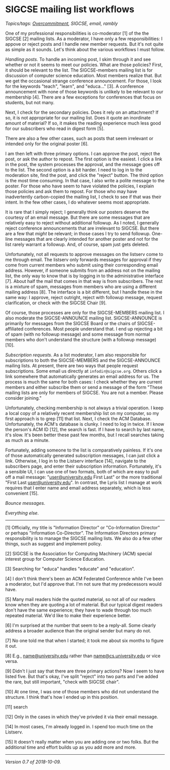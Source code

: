 SIGCSE mailing list workflows
=============================

*Topics/tags: [Overcommitment](index-overcommitment), SIGCSE, email, rambly*

One of my professional responsibilities is co-moderator [1] of
the the SIGCSE [2] mailing lists.  As a moderator, I have only a few
responsibilities: I appove or reject posts and I handle new member
requests.  But it's not quite as simple as it sounds.  Let's think about
the various workflows I must follow.

*Handling posts.*  To handle an incoming post, I skim through it and see
whether or not it seems to meet our policies.  What are those policies?
First, it should be relevant to the list.  The SIGCSE-members mailing
list is for discussion of computer science education.  Most members
realize that.  But we get the occasional strange conference announcement.
For those, I look for the keywords "teach", "learn", and "educa..." [3].
A conference announcement with none of those keywords is unlikely to
be relevant to our membership [4].  There are a few exceptions for
conferences that focus on students, but not many.

Next, I check for the secondary policies.  Does it rely on an attachment?
If so, it is not appropriate for our mailing list.  Does it quote an
inordinate amount of material?  If so, it makes the reading experience
much less good for our subscribers who read in digest form [5].

There are also a few other cases, such as posts that seem irrelevant or
intended only for the original poster [6].  

I am then left with three primary options.  I can approve the post,
reject the post, or ask the author to repost.  The first option is the
easiest.  I click a link in the post, the system processes the approval,
and the message goes off to the list.  The second option is a bit harder.
I need to log in to the moderation site, find the post, and click the
"reject" button.  The third option is the most time consuming.  In that
case, I also write a polite message to the poster.  For those who have
seem to have violated the policies, I explain those policies and ask
them to repost.  For those who may have inadvertently carbon-copied the
mailing list, I check to see if that was their intent.  In the few other
cases, I do whatever seems most appropriate.

It is rare that I simply reject; I generally think our posters deserve
the courtesy of an email message.  But there are some messages that are
relatively easy to reject without additional followup.  As I noted, I
generally reject conference announcements that are irrelevant to SIGCSE.
But there are a few that *might* be relevant; in those cases I try to
send followup.  One-line messages that are clearly intended for another
poster and not for the list rarely warrant a followup.  And, of course,
spam just gets deleted.

Unfortunately, not all requests to approve messages on the listserv come
to me through email.  The listserv only forwards messages for approval
if they come from current members who submit using their corresponding
email address.  However, if someone submits from an address not on
the mailing list, the only way to know that is by logging in to the
administrative interface [7].  About half the mail that comes in that
way is from subscribers.  The rest is a mixture of spam, messages from
members who are using a different mailing address [8].  The interface
is a bit different, but I handle these in the same way: I approve,
reject outright, reject with followup message, request clarification,
or check with the SIGCSE Chair [9].

Of course, those processes are only for the SIGCSE-MEMBERS mailing list.
I also moderate the SIGCSE-ANNOUNCE mailing list.  SIGCSE-ANNOUNCE
is primarily for messages from the SIGCSE Board or the chairs of
SIGCSE-affiliated conferences.  Most people understand that.  I end up
rejecting a bit of spam (with no followup message) and some message from
normal members who don't understand the structure (with a followup
message) [10].

*Subscription requests*.  As a list moderator, I am also responsible for
subscriptions to both the SIGCSE-MEMBERS and the SIGCSE-ANNOUNCE mailing
lists.  At present, there are two ways that people request subscriptions.
Some email us directly at `infodir@sigcse.org`.  Others click a link
somewhere that automatically generates an email address for us.  The 
process is much the same for both cases: I check whether they are current
members and either subscribe them or send a message of the form "These
mailing lists are only for members of SIGCSE.  You are not a member.
Please consider joining."

Unfortunately, checking membership is not always a trivial operation.
I keep a local copy of a relatively recent membership list on my computer,
so my first approach is to grep [11] that list.  Next, I check the
ACM Database.  Unfortunately, the ACM's database is clunky.  I need to
log in twice.  If I know the person's ACM ID [12], the search is fast.
If I have to search by last name, it's slow.  It's been better these
past few months, but I recall searches taking as much as a minute.

Fortunately, adding someone to the list is comparatively painless.  If
it's one of those automatically generated subscription messages, I can
just click a link.  Otherwise, I log in to the Listserv interface [14],
navigate to the subscribers page, and enter their subscription information.
Fortunately, it's a sensible UI, I can use one of two formats, both of
which are easy to pull off a mail message: "user@university.edu First Last"
or the more traditional "First Last <user@university.edu>".  In contrast,
the Lyris list I manage at work requires that I enter name and email address
separately, which is less convenient [15].

*Bounce messages*.

*Everything else*.

---

[1] Officially, my title is "Information Director" or "Co-Information
Director" or perhaps "Information Co-Director".  The Information Directors
primary responsibility is to manage the SIGCSE mailing lists.  We also
do a few other things, such as suggest and implement policy.

[2] SIGCSE is the Association for Computing Machinery (ACM) special 
interest group for Computer Science Education.

[3] Searching for "educa" handles "educate" and "education".

[4] I don't think there's been an ACM Federated Conference while I've
been a moderator, but I'd approve that.  I'm not sure that my predecessors
would have.

[5] Many mail readers hide the quoted material, so not all of our readers
know when they are quoting a lot of material.  But our typical digest
readers don't have the same experience; they have to wade through too
much repeated material.  We'd like to make their experience better.

[6] I'm surprised at the number that seem to be a reply-all.  Some clearly
address a broader audience than the original sender but many do not.

[7] No one told me that when I started; it took me about six months to
figure it out.

[8] E.g., name@university.edu rather than name@cs.university.edu or
vice versa.

[9] Didn't I just say that there are three primary actions?  Now I seem
to have listed five.  But that's okay, I've split "reject" into two parts
and I've added the rare, but still important, "check with SIGCSE chair".

[10] At one time, I was one of those members who did not understand the
structure.  I think that's how I ended up in this position.

[11] search

[12] Only in the cases in which they've privded it via their email message.

[14] In most cases, I'm already logged in.  I spend too much time on
the Listserv.

[15] It doesn't really matter when you are adding one or two folks.  But the
additional time and effort builds up as you add more and more.

---

*Version 0.7 of 2018-10-09.*
